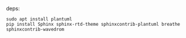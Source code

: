 deps:

	sudo apt install plantuml
	pip install Sphinx sphinx-rtd-theme sphinxcontrib-plantuml breathe sphinxcontrib-wavedrom

